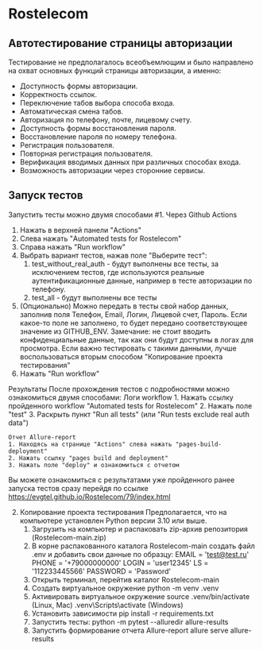 # Rostelecom
## Автотестирование страницы авторизации

Тестирование не предполагалось всеобъемлющим и было направлено на охват основных функций страницы авторизации, а именно:

- Доступность формы авторизации.
- Корректность ссылок.
- Переключение табов выбора способа входа.
- Автоматическая смена табов.
- Авторизация по телефону, почте, лицевому счету.
- Доступность формы восстановления пароля.
- Восстановление пароля по номеру телефона.
- Регистрация пользователя.
- Повторная регистрация пользователя.
- Верификация вводимых данных при различных способах входа.  
- Возможность авторизации через сторонние сервисы.
<!--Запуск тестов-->
## Запуск тестов
Запустить тесты можно двумя способами
#1. Через Github Actions

1) Нажать в верхней панели "Actions"
2) Слева нажать "Automated tests for Rostelecom"
3) Справа нажать "Run workflow"
4) Выбрать вариант тестов, нажав  поле "Выберите тест":
	1. test_without_real_auth - будут выполнены все тесты, за исключением тестов, где используются реальные аутентификационные данные, например в тесте авторизации по телефону.
	2. test_all - будут выполнены все тесты
5) (Опционально) Можно передать в тесты свой набор данных, заполнив поля Телефон, Email, Логин, Лицевой счет, Пароль. Если какое-то поле не заполнено, то будет передано соответствующее значение из GITHUB_ENV.
	Замечание: не стоит вводить конфиденциальные данные, так как они будут доступны в логах для просмотра. Если важно тестировать с такими данными, лучше воспользоваться вторым способом "Копирование проекта тестирования"
6) Нажать "Run workflow"
	 

Результаты
После прохождения тестов с подробностями можно ознакомиться двумя способами:
	Логи workflow
	1. Нажать ссылку пройденного workflow "Automated tests for Rostelecom"
	2. Нажать поле "test"
	3. Раскрыть пункт "Run all tests" (или "Run tests exclude real auth data")

	Отчет Allure-report
	1. Находясь на странице "Actions" слева нажать "pages-build-deployment"
	2. Нажать ссылку "pages build and deployment"
	3. Нажать поле "deploy" и ознакомиться с отчетом

Вы можете ознакомиться с результатами уже пройденного ранее запуска тестов сразу перейдя по ссылке https://evgtel.github.io/Rostelecom/79/index.html

2. Копирование проекта тестирования
Предполагается, что на компьютере установлен Python версии 3.10 или выше. 
	1. Загрузить на компьютер и распаковать zip-архив репозитория (Rostelecom-main.zip)
	2. В корне распакованного каталога Rostelecom-main создать файл .env и добавить свои данные по образцу:
		EMAIL = 'test@test.ru'
		PHONE = '+79000000000'
		LOGIN = 'user12345'
		LS = '112233445566'
		PASSWORD = 'Password'
	3. Открыть терминал, перейтив каталог Rostelecom-main
	4. Создать виртуальное окружение
		python -m venv .venv
	5. Активировать виртуальное окружение
		source .venv/bin/activate (Linux, Mac)
		.venv\Scripts\activate (Windows)
	6. Установить зависимости pip install -r requirements.txt
	7. Запустить тесты:
		python -m pytest --alluredir allure-results
	8. Запустить формирование отчета Allure-report
		allure serve allure-results
		
